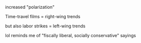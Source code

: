 increased "polarization"

Time-travel films = right-wing trends

but also labor strikes = left-wing trends

lol reminds me of "fiscally liberal, socially conservative"
sayings
